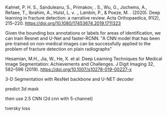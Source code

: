 
Kalmet, P. H. S., Sanduleanu, S., Primakov, . S., Wu, G., Jochems, A., Refaee, T., Ibrahim, A., Hulst, L. v. ., Lambin, P., & Poeze, M. . (2020). Deep learning in fracture detection: a narrative review. Acta Orthopaedica, 91(2), 215–220. https://doi.org/10.1080/17453674.2019.1711323


Given the bounding box annotations or labels for areas of identification, we can train Resnet and U-Net and faster-RCNN.
"A CNN model that has been pre-trained on non-medical images can be successfully applied to the problem of fracture detection on plain radiographs"



Hesamian, M.H., Jia, W., He, X. et al. Deep Learning Techniques for Medical Image Segmentation: Achievements and Challenges. J Digit Imaging 32, 582–596 (2019). https://doi.org/10.1007/s10278-019-00227-x


3-D Segmentation with ResNet  backbone and U-NET decoder

predict 3d mask

then use 2.5  CNN (2d cnn with 5-channel)

tversky loss